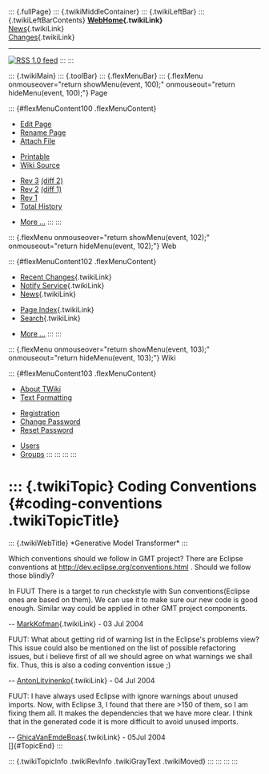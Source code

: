 ::: {.fullPage}
::: {.twikiMiddleContainer}
::: {.twikiLeftBar}
::: {.twikiLeftBarContents}
**[WebHome](WebHome){.twikiLink}**\
[News](WebNews){.twikiLink}\
[Changes](WebChanges){.twikiLink}

------------------------------------------------------------------------

[![](http://www.program-transformation.org/twiki/pub/rss.gif "RSS 1.0 feed")](WebRss@skin=rss)
:::
:::

::: {.twikiMain}
::: {.toolBar}
::: {.flexMenuBar}
::: {.flexMenu onmouseover="return showMenu(event, 100);" onmouseout="return hideMenu(event, 100);"}
Page

::: {#flexMenuContent100 .flexMenuContent}
-   [Edit
    Page](http://www.program-transformation.org/edit/Gmt/CodingConventions?t=1536827729)
-   [Rename
    Page](http://www.program-transformation.org/rename/Gmt/CodingConventions)
-   [Attach
    File](http://www.program-transformation.org/attach/Gmt/CodingConventions)

<!-- -->

-   [Printable](http://www.program-transformation.org/view/Gmt/CodingConventions?skin=print.pattern)
-   [Wiki
    Source](http://www.program-transformation.org/view/Gmt/CodingConventions?skin=text&raw=on&contenttype=text/plain)

<!-- -->

-   [Rev
    3](http://www.program-transformation.org/view/Gmt/CodingConventions?rev=1.3)
    [(diff 2)](http://www.program-transformation.org/rdiff/Gmt/CodingConventions?rev1=1.3&rev2=1.2)
-   [Rev
    2](http://www.program-transformation.org/view/Gmt/CodingConventions?rev=1.2)
    [(diff 1)](http://www.program-transformation.org/rdiff/Gmt/CodingConventions?rev1=1.2&rev2=1.1)
-   [Rev
    1](http://www.program-transformation.org/view/Gmt/CodingConventions?rev=1.1)
-   [Total
    History](http://www.program-transformation.org/rdiff/Gmt/CodingConventions)

<!-- -->

-   [More
    \...](http://www.program-transformation.org/oops/Gmt/CodingConventions?template=oopsmore&param1=1.3&param2=1.3)
:::
:::

::: {.flexMenu onmouseover="return showMenu(event, 102);" onmouseout="return hideMenu(event, 102);"}
Web

::: {#flexMenuContent102 .flexMenuContent}
-   [Recent Changes](WebChanges){.twikiLink}
-   [Notify Service](WebNotify){.twikiLink}
-   [News](WebNews){.twikiLink}

<!-- -->

-   [Page Index](WebIndex){.twikiLink}
-   [Search](WebSearch){.twikiLink}

<!-- -->

-   [More
    \...](http://www.program-transformation.org/oops/Gmt/CodingConventions?template=oopsmore&param1=1.3&param2=1.3)
:::
:::

::: {.flexMenu onmouseover="return showMenu(event, 103);" onmouseout="return hideMenu(event, 103);"}
Wiki

::: {#flexMenuContent103 .flexMenuContent}
-   [About
    TWiki](http://www.program-transformation.org/view/TWiki/WebHome)
-   [Text
    Formatting](http://www.program-transformation.org/view/TWiki/TextFormattingRules)

<!-- -->

-   [Registration](http://www.program-transformation.org/view/TWiki/TWikiRegistration)
-   [Change
    Password](http://www.program-transformation.org/view/TWiki/ChangePassword)
-   [Reset
    Password](http://www.program-transformation.org/view/TWiki/ResetPassword)

<!-- -->

-   [Users](http://www.program-transformation.org/view/Main/TWikiUsers)
-   [Groups](http://www.program-transformation.org/view/Main/TWikiGroups)
:::
:::
:::
:::

::: {.twikiTopic}
Coding Conventions {#coding-conventions .twikiTopicTitle}
==================

::: {.twikiWebTitle}
\*Generative Model Transformer\*
:::

Which conventions should we follow in GMT project? There are Eclipse
conventions at <http://dev.eclipse.org/conventions.html> . Should we
follow those blindly?

In FUUT There is a target to run checkstyle with Sun conventions(Eclipse
ones are based on them). We can use it to make sure our new code is good
enough. Similar way could be applied in other GMT project components.

\-- [MarkKofman](../Main/MarkKofman){.twikiLink} - 03 Jul 2004

FUUT: What about getting rid of warning list in the Eclipse\'s problems
view? This issue could also be mentioned on the list of possible
refactoring issues, but i believe first of all we should agree on what
warnings we shall fix. Thus, this is also a coding convention issue ;)

\-- [AntonLitvinenko](../Main/AntonLitvinenko){.twikiLink} - 04 Jul 2004

FUUT: I have always used Eclipse with ignore warnings about unused
imports. Now, with Eclipse 3, I found that there are \>150 of them, so I
am fixing them all. It makes the dependencies that we have more clear. I
think that in the generated code it is more difficult to avoid unused
imports.

\-- [GhicaVanEmdeBoas](../Main/GhicaVanEmdeBoas){.twikiLink} - 05Jul
2004\
[]{#TopicEnd}
:::

::: {.twikiTopicInfo .twikiRevInfo .twikiGrayText .twikiMoved}
:::
:::
:::
:::
